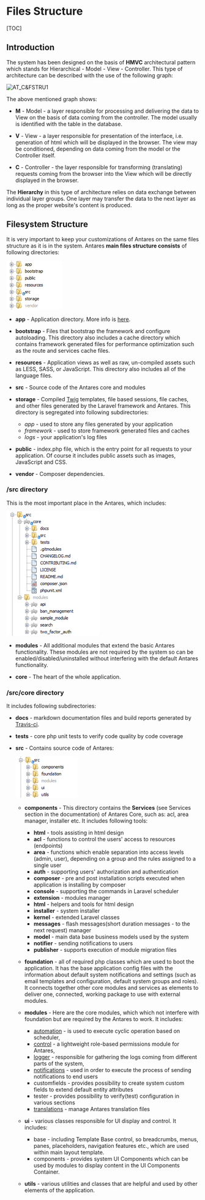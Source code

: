 # Files Structure  

[TOC]

## Introduction  
 
The system has been designed on the basis of **HMVC** architectural pattern which stands for Hierarchical - Model - View - Controller. This type of architecture can be described with the use of the following graph:

  ![AT_C&FSTRU1](../img/docs/antares_concepts/core_and_files_structure/AT_C&FSTRU1.PNG)
  
The above mentioned graph shows:

* **M** - Model - a layer responsible for processing and delivering the data to View on the basis of data coming from the controller. The model usually is identified with the table in the database.

* **V** - View - a layer responsible for presentation of the interface, i.e. generation of html which will be displayed in the browser. The view may be conditioned, depending on data coming from the model or the Controller itself.

* **C** - Controller - the layer responsible for transforming (translating) requests coming from the browser into the View which will be directly displayed in the browser. 

The **Hierarchy** in this type of architecture relies on data exchange between individual layer groups. One layer may transfer the data to the next layer as long as the proper website's content is produced.  

## Filesystem Structure  

It is very important to keep your customizations of Antares on the same files structure as it is in the system. Antares **main files structure consists** of following directories:

  ![root_directory_structure](../img/docs/antares_concepts/core_and_files_structure/root_directory_structure.PNG)
  
* **app** - Application directory. More info is [here](https://laravel.com/docs/5.4/structure#the-root-app-directory). 

* **bootstrap** - Files that bootstrap the framework and configure autoloading. This directory also includes a cache directory which contains framework generated files for performance optimization such as the route and services cache files.

* **resources** - Application views as well as raw, un-compiled assets such as LESS, SASS, or JavaScript. This directory also includes all of the language files.

* **src** - Source code of the Antares core and modules

* **storage** - Compiled [Twig](https://twig.sensiolabs.org/) templates, file based sessions, file caches, and other files generated by the Laravel framework and Antares. This directory is segregated into following subdirectories:
   
   - *app* - used to store any files generated by your application
   - *framework* - used to store framework generated files and caches
   - *logs* - your application's log files

* **public** - index.php file, which is the entry point for all requests to your application. Of course it includes public assets such as images, JavaScript and CSS.

* **vendor** - Composer dependencies.

### /src directory

This is the most important place in the Antares, which includes:
  
  ![src_directory_structure](../img/docs/antares_concepts/core_and_files_structure/src_directory_structure.PNG)
  
* **modules** - All additional modules that extend the basic Antares functionality. These modules are not required by the system so can be enabled/disabled/uninstalled without interfering with the default Antares functionality. 

* **core** - The heart of the whole application.

### /src/core directory
 
It includes following subdirectories: 
 
   * **docs** - markdown documentation files and build reports generated by [Travis-ci](https://travis-ci.org/).
    
   * **tests** - core php unit tests to verify code quality by code coverage
    
   * **src** - Contains source code of Antares:
    
       ![src_core_structure](../img/docs/antares_concepts/core_and_files_structure/src_core_structure.PNG)
       
       * **components** - This directory contains the **Services** (see Services section in the documentation) of Antares Core, such as: acl, area manager, installer etc.  It includes following tools:
           
           * **html** - tools assisting in html design
           * **acl** - functions to control the users' access to resources (endpoints)
           * **area** - functions which enable separation into access levels (admin, user), depending on a group and the rules assigned to a single user
           * **auth** - supporting users' authorization and authentication
           * **composer** - pre and post installation scripts executed when application is installing by composer
           * **console** - supporting the commands in Laravel scheduler
           * **extension** - modules manager
           * **html** - helpers and tools for html design
           * **installer** - system installer
           * **kernel** - extended Laravel classes
           * **messages** - flash messages(short duration messages - to the next request) manager 
           * **model** - main data base business models used by the system
           * **notifier** - sending notifications to users
           * **publisher** - supports execution of module migration files            
       * **foundation** - all of required php classes which are used to boot the application. It has the base application config files with the information about default system notifications and settings (such as email templates and configuration, default system groups and roles). It connects together other core modules and services as elements to deliver one, connected, working package to use with external modules.       
       * **modules** - Here are the core modules, which which not interfere with foundation but are required by the Antares to work. It includes:             
           * [automation](../core_modules/automation.md) - is used to execute cyclic operation based on scheduler,           
           * [control](../core_modules/acl.md) - a lightweight role-based permissions module for Antares,           
           * [logger](../core_modules/logger.md) - responsible for gathering the logs coming from different parts of the system,         
           * [notifications](../core_modules/notifications.md) - used in order to execute the process of sending notifications to end users           
           * customfields - provides possibility to create system custom fields to extend default entity attributes           
           * tester - provides possibility to verify(test) configuration in various sections          
           * [translations](../core_modules/translations.md) - manage Antares translation files           
       * **ui** - various classes responsible for UI display and control. It includes:
            
           * base - including Template Base control, so breadcrumbs, menus, panes, placeholders, navigation features etc., which are used within main layout template.        
           * components - provides system UI Components which can be used by modules to display content in the UI Components Container.
                    
       * **utils** - various utilities and classes that are helpful and used by other elements of the application.  
